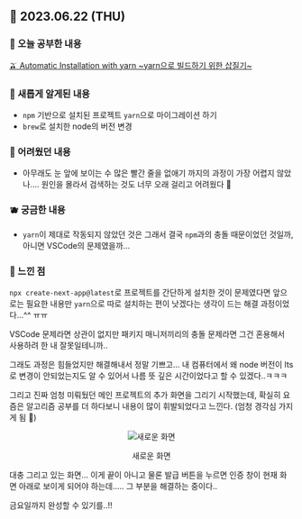 ## 🍰 2023.06.22 (THU)

### 🍑 오늘 공부한 내용

[🫒 Automatic Installation with yarn ~yarn으로 빌드하기 위한 삽질기~](https://github.com/merryfraise/TIL/blob/main/Next.js/Automatic%20Installation%20with%20yarn%20~yarn%EC%9C%BC%EB%A1%9C%20%EB%B9%8C%EB%93%9C%ED%95%98%EA%B8%B0%20%EC%9C%84%ED%95%9C%20%EC%82%BD%EC%A7%88%EA%B8%B0~.md)

### 🍓 새롭게 알게된 내용

-   `npm` 기반으로 설치된 프로젝트 `yarn`으로 마이그레이션 하기
-   `brew`로 설치한 node의 버전 변경

### 🍒 어려웠던 내용

-   아무래도 눈 앞에 보이는 수 많은 빨간 줄을 없애기 까지의 과정이 가장 어렵지 않았나.... 원인을 몰라서 검색하는 것도 너무 오래 걸리고 어려웠다 🥹

### 🫐 궁금한 내용

-   `yarn`이 제대로 작동되지 않았던 것은 그래서 결국 `npm`과의 충돌 때문이었던 것일까, 아니면 VSCode의 문제였을까...

### 🐰 느낀 점

`npx create-next-app@latest`로 프로젝트를 간단하게 설치한 것이 문제였다면 앞으로는 필요한 내용만 `yarn`으로 따로 설치하는 편이 낫겠다는 생각이 드는 해결 과정이었다...^^ ㅠㅠ

VSCode 문제라면 상관이 없지만 패키지 매니저끼리의 충돌 문제라면 그건 혼용해서 사용하려 한 내 잘못일테니까..

그래도 과정은 힘들었지만 해결해내서 정말 기쁘고... 내 컴퓨터에서 왜 node 버전이 lts로 변경이 안되었는지도 알 수 있어서 나름 뜻 깊은 시간이었다고 할 수 있겠다..ㅋㅋㅋ

그리고 진짜 엄청 미뤄뒀던 메인 프로젝트의 추가 화면을 그리기 시작했는데, 확실히 요즘은 알고리즘 공부를 더 하다보니 내용이 많이 휘발되었다고 느낀다. (엄청 경각심 가지게 됨 🥹)

<div align="center">

  ![새로운 화면](https://img1.daumcdn.net/thumb/R1280x0/?scode=mtistory2&fname=https%3A%2F%2Fblog.kakaocdn.net%2Fdn%2FOvKQ0%2Fbtsk28cAmaS%2F9f05kXfWcZfVY4BfN5ujCK%2Fimg.png)

  새로운 화면

</div>

대충 그리고 있는 화면... 이게 끝이 아니고 물론 발급 버튼을 누르면 인증 창이 현재 화면 아래로 보이게 되어야 하는데..... 그 부분을 해결하는 중이다..

금요일까지 완성할 수 있기를..!!
